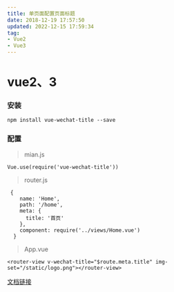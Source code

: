 ```yaml
---
title: 单页面配置页面标题
date: 2018-12-19 17:57:50
updated: 2022-12-15 17:59:34
tag:
- Vue2
- Vue3
---
```


# vue2、3

### 安装
```
npm install vue-wechat-title --save
```


### 配置

> mian.js
```
Vue.use(require('vue-wechat-title'))
```

> router.js
```
 {
    name: 'Home',
    path: '/home',
    meta: {
      title: '首页'
    },
    component: require('../views/Home.vue')
  }
```

> App.vue 
```
<router-view v-wechat-title="$route.meta.title" img-set="/static/logo.png"></router-view>
```



[文档链接](https://www.npmjs.com/package/vue-wechat-title)

